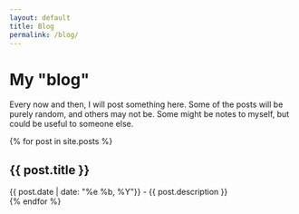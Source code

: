 ```yaml
---
layout: default
title: Blog
permalink: /blog/
---
```

<h1>My "blog"</h1>

<p>Every now and then, I will post something here. Some of the posts will be purely random, and others may not be. Some might be notes to myself, but could be useful to someone else.</p>

<div class="row">
    {% for post in site.posts %}
    <div class="col-md-6 col-xs-12" id="post">
        <h2>{{ post.title }}</h2>
        <a id="post" href="{{ post.url }}"><span class="link-spanner"></span></a>
        {{ post.date | date: "%e %b, %Y"}} - {{ post.description }}
    </div>
    {% endfor %}
</div>